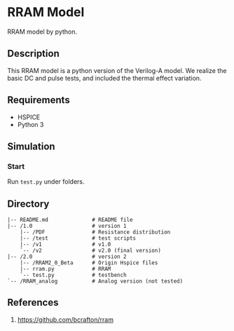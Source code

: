 # RRAM Model

RRAM model by python.

## Description

This RRAM model is a python version of the Verilog-A model. We realize the basic DC and pulse tests, and included the thermal effect variation.

## Requirements

* HSPICE
* Python 3

## Simulation

### Start

Run `test.py` under folders.

## Directory

```
|-- README.md              # README file
|-- /1.0                   # version 1
    |-- /PDF               # Resistance distribution
    |-- /test              # test scripts
    |-- /v1                # v1.0
    `-- /v2                # v2.0 (final version)
|-- /2.0                   # version 2
    |-- /RRAM2_0_Beta      # Origin Hspice files
    |-- rram.py            # RRAM
    `-- test.py            # testbench
`-- /RRAM_analog           # Analog version (not tested)
```

## References

1. https://github.com/bcrafton/rram
